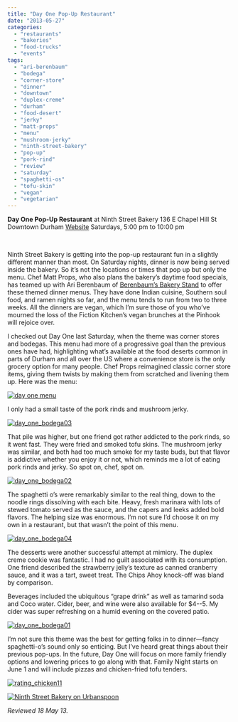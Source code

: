 ```yaml
---
title: "Day One Pop-Up Restaurant"
date: "2013-05-27"
categories: 
  - "restaurants"
  - "bakeries"
  - "food-trucks"
  - "events"
tags: 
  - "ari-berenbaum"
  - "bodega"
  - "corner-store"
  - "dinner"
  - "downtown"
  - "duplex-creme"
  - "durham"
  - "food-desert"
  - "jerky"
  - "matt-props"
  - "menu"
  - "mushroom-jerky"
  - "ninth-street-bakery"
  - "pop-up"
  - "pork-rind"
  - "review"
  - "saturday"
  - "spaghetti-os"
  - "tofu-skin"
  - "vegan"
  - "vegetarian"
---
```


**Day One Pop-Up Restaurant** at Ninth Street Bakery 136 E Chapel Hill St Downtown Durham [Website](https://www.facebook.com/DayOneDurham/info) Saturdays, 5:00 pm to 10:00 pm

 

Ninth Street Bakery is getting into the pop-up restaurant fun in a slightly different manner than most. On Saturday nights, dinner is now being served inside the bakery. So it’s not the locations or times that pop up but only the menu. Chef Matt Props, who also plans the bakery’s daytime food specials, has teamed up with Ari Berenbaum of [Berenbaum’s Bakery Stand](http://www.thegourmez.com/2011/04/berenbaums-bakery-stand/) to offer these themed dinner menus. They have done Indian cuisine, Southern soul food, and ramen nights so far, and the menu tends to run from two to three weeks. All the dinners are vegan, which I’m sure those of you who’ve mourned the loss of the Fiction Kitchen’s vegan brunches at the Pinhook will rejoice over.

I checked out Day One last Saturday, when the theme was corner stores and bodegas. This menu had more of a progressive goal than the previous ones have had, highlighting what’s available at the food deserts common in parts of Durham and all over the US where a convenience store is the only grocery option for many people. Chef Props reimagined classic corner store items, giving them twists by making them from scratched and livening them up. Here was the menu:

[![day one menu](http://s3.amazonaws.com/thegourmez-wpmedia/2013/05/day-one-menu.jpg)](http://www.thegourmez.com/2013/05/day-one-pop-up-restaurant/day-one-menu/)

I only had a small taste of the pork rinds and mushroom jerky.

[![day_one_bodega03](http://s3.amazonaws.com/thegourmez-wpmedia/2013/05/day_one_bodega03.jpg)](http://www.thegourmez.com/2013/05/day-one-pop-up-restaurant/day_one_bodega03/)

That pile was higher, but one friend got rather addicted to the pork rinds, so it went fast. They were fried and smoked tofu skins. The mushroom jerky was similar, and both had too much smoke for my taste buds, but that flavor is addictive whether you enjoy it or not, which reminds me a lot of eating pork rinds and jerky. So spot on, chef, spot on.

[![day_one_bodega02](http://s3.amazonaws.com/thegourmez-wpmedia/2013/05/day_one_bodega02.jpg)](http://www.thegourmez.com/2013/05/day-one-pop-up-restaurant/day_one_bodega02/)

The spaghetti o’s were remarkably similar to the real thing, down to the noodle rings dissolving with each bite. Heavy, fresh marinara with lots of stewed tomato served as the sauce, and the capers and leeks added bold flavors. The helping size was enormous. I’m not sure I’d choose it on my own in a restaurant, but that wasn’t the point of this menu.

[![day_one_bodega04](http://s3.amazonaws.com/thegourmez-wpmedia/2013/05/day_one_bodega04.jpg)](http://www.thegourmez.com/2013/05/day-one-pop-up-restaurant/day_one_bodega04/)

The desserts were another successful attempt at mimicry. The duplex creme cookie was fantastic. I had no guilt associated with its consumption. One friend described the strawberry jelly’s texture as canned cranberry sauce, and it was a tart, sweet treat. The Chips Ahoy knock-off was bland by comparison.

Beverages included the ubiquitous “grape drink” as well as tamarind soda and Coco water. Cider, beer, and wine were also available for $4--5. My cider was super refreshing on a humid evening on the covered patio.

[![day_one_bodega01](http://s3.amazonaws.com/thegourmez-wpmedia/2013/05/day_one_bodega01.jpg)](http://www.thegourmez.com/2013/05/day-one-pop-up-restaurant/day_one_bodega01/)

I’m not sure this theme was the best for getting folks in to dinner—fancy spaghetti-o’s sound only so enticing. But I’ve heard great things about their previous pop-ups. In the future, Day One will focus on more family friendly options and lowering prices to go along with that. Family Night starts on June 1 and will include pizzas and chicken-fried tofu tenders.

[![rating_chicken11](http://s3.amazonaws.com/thegourmez-wpmedia/2009/02/rating_chicken11.gif)](http://www.thegourmez.com/2009/02/barten-guestier-private-selection-merlot-2006/rating_chicken11/)

[![Ninth Street Bakery on Urbanspoon](http://www.urbanspoon.com/b/link/291591/minilink.gif)](http://www.urbanspoon.com/r/25/291591/restaurant/Downtown-Durham/Ninth-Street-Bakery-Durham)

_Reviewed 18 May 13._
